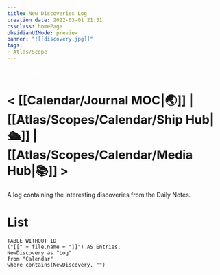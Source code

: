 ```yaml
---
title: New Discoveries Log
creation date: 2022-03-01 21:51 
cssclass: homePage
obsidianUIMode: preview
banner: "![[discovery.jpg]]"
tags:
- Atlas/Scope
---
```

<div class="title" style="color:#fff">New Discoveries</div>

# < [[Calendar/Journal MOC|🌏]] |  [[Atlas/Scopes/Calendar/Ship Hub|🛳️]] | [[Atlas/Scopes/Calendar/Media Hub|📚]] >

A log containing the interesting discoveries from the Daily Notes.

# List

```dataview
TABLE WITHOUT ID 
("[[" + file.name + "]]") AS Entries,
NewDiscovery as "Log"
from "Calendar"
where contains(NewDiscovery, "")
```